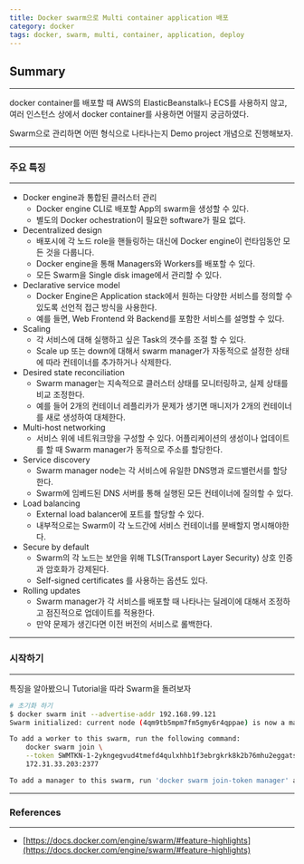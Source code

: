 ```yaml
---
title: Docker swarm으로 Multi container application 배포
category: docker
tags: docker, swarm, multi, container, application, deploy
---
```

## Summary
---
docker container를 배포할 때 AWS의 ElasticBeanstalk나 ECS를 사용하지 않고,
여러 인스턴스 상에서 docker container를 사용하면 어떨지 궁금하였다.

Swarm으로 관리하면 어떤 형식으로 나타나는지 Demo project 개념으로 진행해보자.

---
### 주요 특징
---

- Docker engine과 통합된 클러스터 관리
  - Docker engine CLI로 배포할 App의 swarm을 생성할 수 있다.
  - 별도의 Docker ochestration이 필요한 software가 필요 없다.
- Decentralized design
  - 배포시에 각 노드 role을 핸들링하는 대신에 Docker engine이 런타임동안 모든 것을 다룹니다.
  - Docker engine을 통해 Managers와 Workers를 배포할 수 있다.
  - 모든 Swarm을 Single disk image에서 관리할 수 있다.
- Declarative service model
  - Docker Engine은 Application stack에서 원하는 다양한 서비스를 정의할 수 있도록 선언적 접근 방식을 사용한다.
  - 예를 들면, Web Frontend 와 Backend를 포함한 서비스를 설명할 수 있다.
- Scaling
  - 각 서비스에 대해 실행하고 싶은 Task의 갯수를 조절 할 수 있다.
  - Scale up 또는 down에 대해서 swarm manager가 자동적으로 설정한 상태에 따라 컨테이너를 추가하거나 삭제한다.
- Desired state reconciliation
  - Swarm manager는 지속적으로 클러스터 상태를 모니터링하고,  실제 상태를 비교 조정한다.
  - 예를 들어 2개의 컨테이너 레플리카가 문제가 생기면 매니저가 2개의 컨테이너를 새로 생성하여 대체한다.
- Multi-host networking
  - 서비스 위에 네트워크망을 구성할 수 있다. 어플리케이션의 생성이나 업데이트를 할 때 Swarm manager가 동적으로 주소를 할당한다.
- Service discovery
  - Swarm manager node는 각 서비스에 유일한 DNS명과 로드밸런서를 할당한다.
  - Swarm에 임베드된 DNS 서버를 통해 실행된 모든 컨테이너에 질의할 수 있다.
- Load balancing
  - External load balancer에 포트를 할당할 수 있다.
  - 내부적으로는 Swarm이 각 노드간에 서비스 컨테이너를 분배할지 명시해야한다.
- Secure by default
  - Swarm의 각 노드는 보안을 위해 TLS(Transport Layer Security) 상호 인증과 암호화가 강제된다.
  - Self-signed certificates 를 사용하는 옵션도 있다.
- Rolling updates
  - Swarm manager가 각 서비스를 배포할 때 나타나는 딜레이에 대해서 조정하고 점진적으로 업데이트를 적용한다.
  - 만약 문제가 생긴다면 이전 버전의 서비스로 롤백한다.

<!-- 
- Decentralized design: Instead of handling differentiation between node roles at deployment time, the Docker Engine handles any specialization at runtime. You can deploy both kinds of nodes, managers and workers, using the Docker Engine. This means you can build an entire swarm from a single disk image.
- Declarative service model: Docker Engine uses a declarative approach to let you define the desired state of the various services in your application stack. For example, you might describe an application comprised of a web front end service with message queueing services and a database backend.
- Scaling: For each service, you can declare the number of tasks you want to run. When you scale up or down, the swarm manager automatically adapts by adding or removing tasks to maintain the desired state.
- Desired state reconciliation: The swarm manager node constantly monitors the cluster state and reconciles any differences between the actual state and your expressed desired state. For example, if you set up a service to run 10 replicas of a container, and a worker machine hosting two of those replicas crashes, the manager will create two new replicas to replace the replicas that crashed. The swarm manager assigns the new replicas to workers that are running and available.
- Multi-host networking: You can specify an overlay network for your services. The swarm manager automatically assigns addresses to the containers on the overlay network when it initializes or updates the application.
- Service discovery: Swarm manager nodes assign each service in the swarm a unique DNS name and load balances running containers. You can query every container running in the swarm through a DNS server embedded in the swarm.
- Load balancing: You can expose the ports for services to an external load balancer. Internally, the swarm lets you specify how to distribute service containers between nodes.
- Secure by default: Each node in the swarm enforces TLS mutual authentication and encryption to secure communications between itself and all other nodes. You have the option to use self-signed root certificates or certificates from a custom root CA.
- Rolling updates: At rollout time you can apply service updates to nodes incrementally. The swarm manager lets you control the delay between service deployment to different sets of nodes. If anything goes wrong, you can roll-back a task to a previous version of the service.
 -->

---
### 시작하기
---

특징을 알아봤으니 Tutorial을 따라 Swarm을 돌려보자

```bash
# 초기화 하기
$ docker swarm init --advertise-addr 192.168.99.121
Swarm initialized: current node (4qm9tb5mpm7fm5gmy6r4qppae) is now a manager.

To add a worker to this swarm, run the following command:
    docker swarm join \
    --token SWMTKN-1-2ykngegvud4tmefd4qulxhhb1f3ebrgkrk8k2b76mhu2eggats-04aezv6ubsi1vwbduz6gba36z \
    172.31.33.203:2377

To add a manager to this swarm, run 'docker swarm join-token manager' and follow the instructions.
```




---
### References
---
- [https://docs.docker.com/engine/swarm/#feature-highlights](https://docs.docker.com/engine/swarm/#feature-highlights)